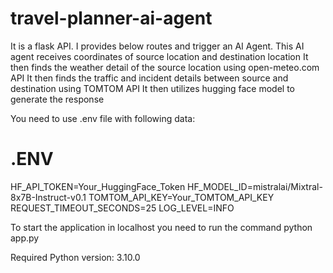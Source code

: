 # travel-planner-ai-agent
It is a flask API. I provides below routes and trigger an AI Agent.
This AI agent receives coordinates of source location and destination location
It then finds the weather detail of the source location using open-meteo.com API
It then finds the traffic and incident details between source and destination using TOMTOM API
It then utilizes hugging face model to generate the response

You need to use .env file with following data:

# .ENV

HF_API_TOKEN=Your_HuggingFace_Token
HF_MODEL_ID=mistralai/Mixtral-8x7B-Instruct-v0.1
TOMTOM_API_KEY=Your_TOMTOM_API_KEY
REQUEST_TIMEOUT_SECONDS=25
LOG_LEVEL=INFO

To start the application in localhost you need to run the command 
    python app.py

Required Python version: 3.10.0